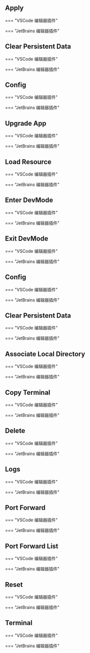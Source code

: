 ## Apply

=== "VSCode 编辑器插件"


=== "JetBrains 编辑器插件"

## Clear Persistent Data

=== "VSCode 编辑器插件"


=== "JetBrains 编辑器插件"


## Config

=== "VSCode 编辑器插件"


=== "JetBrains 编辑器插件"


## Upgrade App

=== "VSCode 编辑器插件"


=== "JetBrains 编辑器插件"


## Load Resource

=== "VSCode 编辑器插件"


=== "JetBrains 编辑器插件"



## Enter DevMode

=== "VSCode 编辑器插件"


=== "JetBrains 编辑器插件"


## Exit DevMode

=== "VSCode 编辑器插件"


=== "JetBrains 编辑器插件"


## Config


=== "VSCode 编辑器插件"


=== "JetBrains 编辑器插件"


## Clear Persistent Data

=== "VSCode 编辑器插件"


=== "JetBrains 编辑器插件"


## Associate Local Directory

=== "VSCode 编辑器插件"


=== "JetBrains 编辑器插件"



## Copy Terminal

=== "VSCode 编辑器插件"


=== "JetBrains 编辑器插件"



## Delete


=== "VSCode 编辑器插件"


=== "JetBrains 编辑器插件"


## Logs


=== "VSCode 编辑器插件"


=== "JetBrains 编辑器插件"



## Port Forward


=== "VSCode 编辑器插件"


=== "JetBrains 编辑器插件"



## Port Forward List

=== "VSCode 编辑器插件"


=== "JetBrains 编辑器插件"



## Reset

=== "VSCode 编辑器插件"


=== "JetBrains 编辑器插件"



## Terminal


=== "VSCode 编辑器插件"


=== "JetBrains 编辑器插件"


